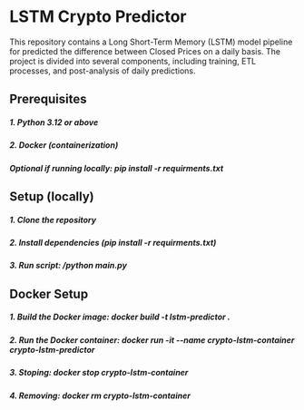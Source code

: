 # LSTM Crypto Predictor
This repository contains a Long Short-Term Memory (LSTM) model pipeline for predicted the difference between Closed Prices on a daily basis. The project is divided into several components, including training, ETL processes, and post-analysis of daily predictions.

## Prerequisites 
##### 1. Python 3.12 or above
##### 2. Docker (containerization)
##### Optional if running locally: pip install -r requirments.txt

## Setup (locally)
##### 1. Clone the repository
##### 2. Install dependencies (pip install -r requirments.txt)
##### 3. Run script: /python main.py 

## Docker Setup
##### 1. Build the Docker image: docker build -t lstm-predictor .
##### 2. Run the Docker container: docker run -it --name crypto-lstm-container crypto-lstm-predictor
##### 3. Stoping: docker stop crypto-lstm-container
##### 4. Removing: docker rm crypto-lstm-container
